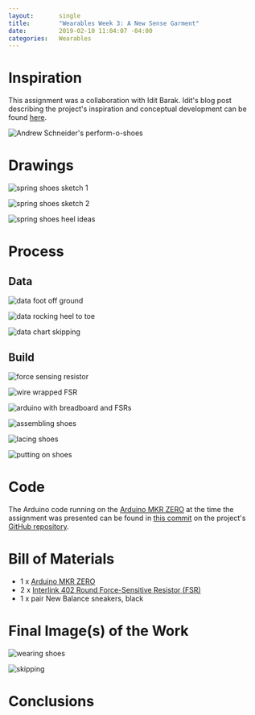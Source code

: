 ```yaml
---
layout:       single
title:        "Wearables Week 3: A New Sense Garment"
date:         2019-02-10 11:04:07 -04:00
categories:   Wearables
---
```


# Inspiration

This assignment was a collaboration with Idit Barak. Idit's blog post describing the project's inspiration and conceptual development can be found [here](https://wp.nyu.edu/iditbarak/2019/02/23/wearables-2/).

![Andrew Schneider's perform-o-shoes](/assets/wearables/week-3/image/IMG_4290.jpeg)


# Drawings

![spring shoes sketch 1](/assets/wearables/week-3/image/IMG_4300.jpeg)

![spring shoes sketch 2](/assets/wearables/week-3/image/IMG_4301.jpeg)

![spring shoes heel ideas](/assets/wearables/week-3/image/IMG_4297.jpeg)


# Process

## Data

![data foot off ground](/assets/wearables/week-3/image/data-foot-off-ground.svg)

![data rocking heel to toe](/assets/wearables/week-3/image/data-rocking-heel-toe.svg)

![data chart skipping](/assets/wearables/week-3/image/data-skipping.svg)


## Build

![force sensing resistor](/assets/wearables/week-3/image/IMG_4305.jpeg)

![wire wrapped FSR](/assets/wearables/week-3/image/IMG_4307.jpeg)

![arduino with breadboard and FSRs](/assets/wearables/week-3/image/IMG_4310.jpeg)

![assembling shoes](/assets/wearables/week-3/image/IMG_5178.jpeg)

![lacing shoes](/assets/wearables/week-3/image/IMG_4311.jpeg)

![putting on shoes](/assets/wearables/week-3/image/IMG_4317.jpeg)


# Code

The Arduino code running on the [Arduino MKR ZERO](https://store.arduino.cc/usa/arduino-mkrzero) at the time the assignment was presented can be found in [this commit](https://github.com/nopivnick/itp_team_spring-shoes/blob/9239ab78bc6935c92751982ba5f0dd94eefa22af/arduino/spring-shoes/spring-shoes.ino) on the project's [GitHub repository](https://github.com/nopivnick/itp_team_spring-shoes).


# Bill of Materials

- 1 x [Arduino MKR ZERO](https://store.arduino.cc/usa/arduino-mkrzero)
- 2 x [Interlink 402 Round Force-Sensitive Resistor (FSR)](https://www.adafruit.com/product/166)
- 1 x pair New Balance sneakers, black


# Final Image(s) of the Work

![wearing shoes](/assets/wearables/week-3/image/IMG_4326.jpeg)

![skipping](/assets/wearables/week-3/gif/skipping-for-data.gif)

# Conclusions
